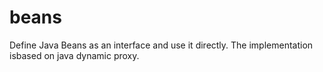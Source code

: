 # beans

Define Java Beans as an interface and use it directly. The implementation isbased on java dynamic proxy. 